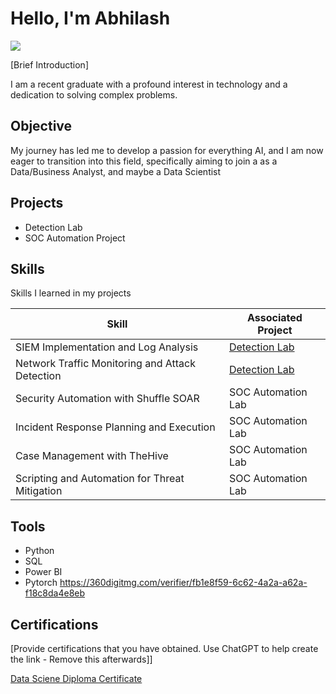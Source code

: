 # Hello, I'm Abhilash
<a href="https://www.linkedin.com/in/abhilash-das-helps-you/"><img src="https://img.shields.io/badge/-LinkedIn-0072b1?&style=for-the-badge&logo=linkedin&logoColor=white" /></a>

[Brief Introduction]

I am a recent graduate with a profound interest in technology and a dedication to solving complex problems.


## Objective

My journey has led me to develop a passion for everything AI, and I am now eager to transition into this field, specifically aiming to join a as a Data/Business Analyst, and maybe a Data Scientist

## Projects
- Detection Lab
- SOC Automation Project

## Skills
Skills I learned in my projects

| Skill                                         | Associated Project         |
|-----------------------------------------------|----------------------------|
| SIEM Implementation and Log Analysis          | <a href="https://google.com">Detection Lab</a>|
| Network Traffic Monitoring and Attack Detection | <a href="https://google.com">Detection Lab</a>|
| Security Automation with Shuffle SOAR         | SOC Automation Lab|
| Incident Response Planning and Execution      | SOC Automation Lab|
| Case Management with TheHive                  | SOC Automation Lab|
| Scripting and Automation for Threat Mitigation | SOC Automation Lab|

## Tools
- Python
- SQL
- Power BI
- Pytorch
  https://360digitmg.com/verifier/fb1e8f59-6c62-4a2a-a62a-f18c8da4e8eb

## Certifications
[Provide certifications that you have obtained. Use ChatGPT to help create the link - Remove this afterwards]]
<div>
<a href="https://360digitmg.com/verifier/fb1e8f59-6c62-4a2a-a62a-f18c8da4e8eb">Data Sciene Diploma Certificate</a>

</div>


